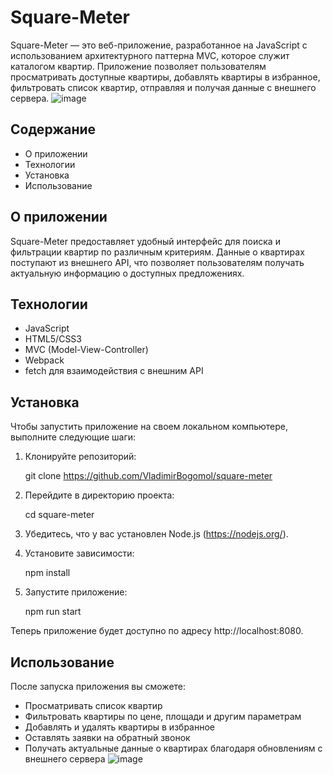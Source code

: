 # Square-Meter

Square-Meter — это веб-приложение, разработанное на JavaScript с использованием архитектурного паттерна MVC, которое служит каталогом квартир. Приложение позволяет пользователям просматривать доступные квартиры, добавлять квартиры в избранное, фильтровать список квартир, отправляя и получая данные с внешнего сервера.
![image](https://github.com/user-attachments/assets/178487a3-b7b8-4340-a3b1-f33adea93c22)


## Содержание

- О приложении
- Технологии
- Установка
- Использование

## О приложении

Square-Meter предоставляет удобный интерфейс для поиска и фильтрации квартир по различным критериям. Данные о квартирах поступают из внешнего API, что позволяет пользователям получать актуальную информацию о доступных предложениях.

## Технологии

- JavaScript
- HTML5/CSS3
- MVC (Model-View-Controller)
- Webpack
- fetch для взаимодействия с внешним API

## Установка

Чтобы запустить приложение на своем локальном компьютере, выполните следующие шаги:

1. Клонируйте репозиторий:
   
   git clone https://github.com/VladimirBogomol/square-meter
   

2. Перейдите в директорию проекта:
   
   cd square-meter

3. Убедитесь, что у вас установлен Node.js (https://nodejs.org/).

4. Установите зависимости:
   
   npm install
   

5. Запустите приложение:
   
   npm run start
   

Теперь приложение будет доступно по адресу http://localhost:8080.

## Использование

После запуска приложения вы сможете:

- Просматривать список квартир
- Фильтровать квартиры по цене, площади и другим параметрам
- Добавлять и удалять квартиры в избранное
- Оставлять заявки на обратный звонок
- Получать актуальные данные о квартирах благодаря обновлениям с внешнего сервера
![image](https://github.com/user-attachments/assets/23c038dc-b906-4a98-bebc-7db84b449501)

